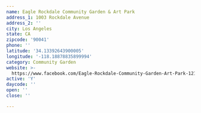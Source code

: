 ```yaml
---
name: Eagle Rockdale Community Garden & Art Park
address_1: 1003 Rockdale Avenue
address_2: ''
city: Los Angeles
state: CA
zipcode: '90041'
phone: ''
latitude: '34.13392643900005'
longitude: '-118.18878835899994'
category: Community Garden
website: >-
  https://www.facebook.com/Eagle-Rockdale-Community-Garden-Art-Park-121724107876620/
active: 'Y'
daycode: ''
open: ''
close: ''

---
```

